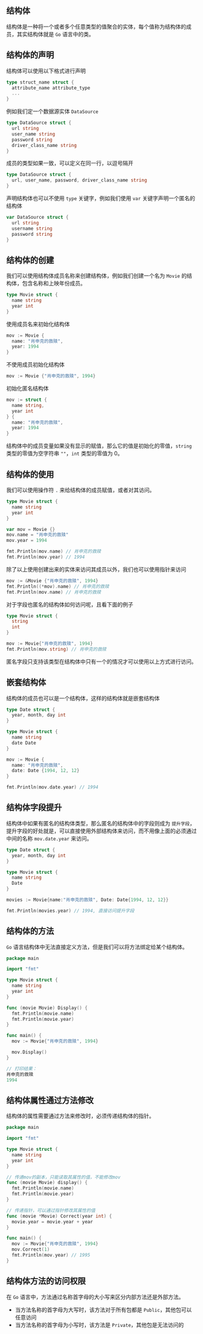 ## 结构体

结构体是一种将一个或者多个任意类型的值聚合的实体，每个值称为结构体的成员，其实结构体就是 `Go` 语言中的类。

## 结构体的声明

结构体可以使用以下格式进行声明

```go
type struct_name struct {
  attribute_name attribute_type
  ...
}
```

例如我们定一个数据源实体 `DataSource`

```go
type DataSource struct {
  url string
  user_name string
  password string
  driver_class_name string
}
```

成员的类型如果一致，可以定义在同一行，以逗号隔开

```go
type DataSource struct {
  url, user_name, password, driver_class_name string
}
```

声明结构体也可以不使用 `type` 关键字，例如我们使用 `var` 关键字声明一个匿名的结构体

```go
var DataSource struct {
  url string
  username string
  password string
}
```

## 结构体的创建

我们可以使用结构体成员名称来创建结构体，例如我们创建一个名为 `Movie` 的结构体，包含名称和上映年份成员。

```go
type Movie struct {
  name string
  year int
}
```

使用成员名来初始化结构体

```go
mov := Movie {
  name: "肖申克的救赎",
  year: 1994
}
```

不使用成员初始化结构体

```go
mov := Movie {"肖申克的救赎", 1994}
```

初始化匿名结构体

```go
mov := struct {
  name string,
  year int
} {
  name: "肖申克的救赎",
  year: 1994
}
```

结构体中的成员变量如果没有显示的赋值，那么它的值是初始化的零值，`string` 类型的零值为空字符串 `""`，`int` 类型的零值为 0。

## 结构体的使用

我们可以使用操作符 `.` 来给结构体的成员赋值，或者对其访问。

```go
type Movie struct {
  name string
  year int
}

var mov = Movie {}
mov.name = "肖申克的救赎"
mov.year = 1994

fmt.Println(mov.name) // 肖申克的救赎
fmt.Println(mov.year) // 1994
```

除了以上使用创建出来的实体来访问其成员以外，我们也可以使用指针来访问

```go
mov := &Movie {"肖申克的救赎", 1994}
fmt.Println((*mov).name) // 肖申克的救赎
fmt.Println(mov.name) // 肖申克的救赎
```

对于字段也匿名的结构体如何访问呢，且看下面的例子

```go
type Movie struct {
  string
  int
}

mov := Movie{"肖申克的救赎", 1994}
fmt.Println(mov.string) // 肖申克的救赎
```

匿名字段只支持该类型在结构体中只有一个的情况才可以使用以上方式进行访问。

##  嵌套结构体

结构体的成员也可以是一个结构体，这样的结构体就是嵌套结构体

```go
type Date struct {
  year, month, day int
}

type Movie struct {
  name string
  date Date
}

mov := Movie {
  name: "肖申克的救赎",
  date: Date {1994, 12, 12}
}

fmt.Println(mov.date.year) // 1994
```

## 结构体字段提升

结构体中如果有匿名的结构体类型，那么匿名的结构体中的字段则成为 `提升字段`， 提升字段的好处就是，可以直接使用外部结构体来访问，而不用像上面的必须通过中间的名称  `mov.date.year` 来访问。

```go
type Date struct {
  year, month, day int
}

type Movie struct {
  name string
  Date
}

movies := Movie{name:"肖申克的救赎", Date: Date{1994, 12, 12}}

fmt.Println(movies.year) // 1994, 直接访问提升字段
```

## 结构体的方法

`Go` 语言结构体中无法直接定义方法，但是我们可以将方法绑定给某个结构体。

```go
package main

import "fmt"

type Movie struct {
  name string
  year int
}

func (movie Movie) Display() {
  fmt.Println(movie.name)
  fmt.Println(movie.year)
}

func main() {
  mov := Movie{"肖申克的救赎", 1994}

  mov.Display()
}

// 打印结果：
肖申克的救赎
1994
```

## 结构体属性通过方法修改

结构体的属性需要通过方法来修改时，必须传递结构体的指针。

```go
package main

import "fmt"

type Movie struct {
  name string
  year int
}

// 传递mov的副本，只能读取其属性的值，不能修改mov
func (movie Movie) display() {
  fmt.Println(movie.name)
  fmt.Println(movie.year)
}

// 传递指针，可以通过指针修改其属性的值
func (movie *Movie) Correct(year int) {
  movie.year = movie.year + year
}

func main() {
  mov := Movie{"肖申克的救赎", 1994}
  mov.Correct(1)
  fmt.Println(mov.year) // 1995
}
```

## 结构体方法的访问权限

在 `Go` 语言中，方法通过名称首字母的大小写来区分内部方法还是外部方法。

* 当方法名称的首字母为大写时，该方法对于所有包都是 `Public`，其他包可以任意访问
* 当方法名称的首字母为小写时，该方法是 `Private`，其他包是无法访问的
